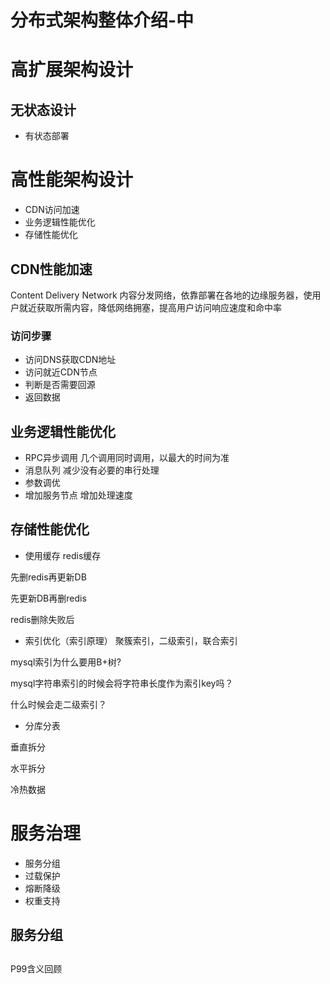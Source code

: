 # 分布式架构整体介绍-中


# 高扩展架构设计

## 无状态设计

- 有状态部署


# 高性能架构设计

- CDN访问加速
- 业务逻辑性能优化
- 存储性能优化


## CDN性能加速

Content Delivery Network 内容分发网络，依靠部署在各地的边缘服务器，使用户就近获取所需内容，降低网络拥塞，提高用户访问响应速度和命中率

### 访问步骤

- 访问DNS获取CDN地址
- 访问就近CDN节点
- 判断是否需要回源
- 返回数据

## 业务逻辑性能优化

- RPC异步调用
几个调用同时调用，以最大的时间为准
- 消息队列
减少没有必要的串行处理
- 参数调优
- 增加服务节点
 增加处理速度

## 存储性能优化

- 使用缓存
redis缓存

先删redis再更新DB

先更新DB再删redis

redis删除失败后

- 索引优化（索引原理）
聚簇索引，二级索引，联合索引

mysql索引为什么要用B+树?

mysql字符串索引的时候会将字符串长度作为索引key吗？

什么时候会走二级索引？



- 分库分表

垂直拆分

水平拆分

冷热数据

# 服务治理

- 服务分组
- 过载保护
- 熔断降级
- 权重支持

## 服务分组

## 


P99含义回顾